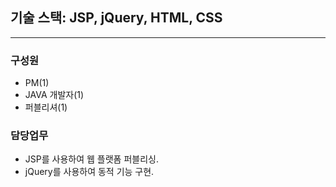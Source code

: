 ## 기술 스택: JSP, jQuery, HTML, CSS

---

### 구성원

- PM(1)
- JAVA 개발자(1)
- 퍼블리셔(1)

### 담당업무

- JSP를 사용하여 웹 플랫폼 퍼블리싱.
- jQuery를 사용하여 동적 기능 구현.
